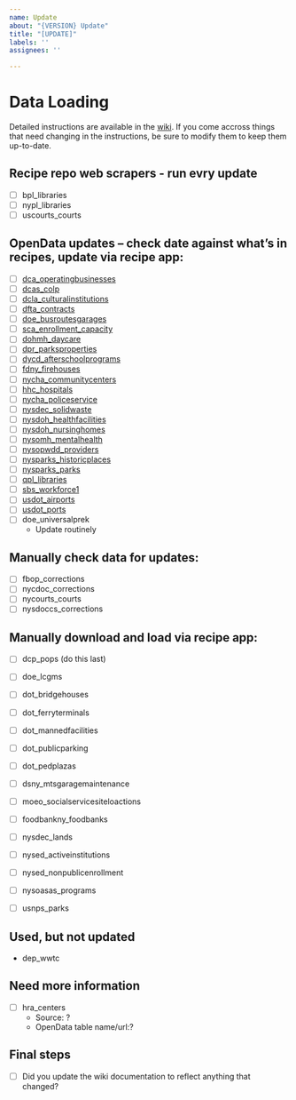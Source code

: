 ```yaml
---
name: Update
about: "{VERSION} Update"
title: "[UPDATE]"
labels: ''
assignees: ''

---
```


# Data Loading
Detailed instructions are available in the [wiki](https://github.com/NYCPlanning/db-facilities/wiki/Data-loading-instructions). If you come accross things that need changing in the instructions, be sure to modify them to keep them up-to-date.

## Recipe repo web scrapers - run evry update
- [ ] bpl_libraries 
- [ ] nypl_libraries 
- [ ] uscourts_courts 

## OpenData updates – check date against what’s in recipes, update via recipe app: 
- [ ] [dca_operatingbusinesses](https://data.cityofnewyork.us/Business/Legally-Operating-Businesses/w7w3-xahh) 
- [ ] [dcas_colp](https://www1.nyc.gov/site/planning/data-maps/open-data.page#city_facilities ) 
- [ ] [dcla_culturalinstitutions](https://data.cityofnewyork.us/Recreation/DCLA-Cultural-Organizations/u35m-9t32)
- [ ] [dfta_contracts](https://data.cityofnewyork.us/Social-Services/DFTA-Contracts/6j6t-3ixh )
- [ ] [doe_busroutesgarages](https://data.cityofnewyork.us/Transportation/Routes/8yac-vygm )
- [ ] [sca_enrollment_capacity](https://data.cityofnewyork.us/Education/Enrollment-Capacity-And-Utilization-Reports-Target/8b9a-pywy )
- [ ] [dohmh_daycare](https://data.cityofnewyork.us/Health/DOHMH-Childcare-Center-Inspections/dsg6-ifza )
- [ ] [dpr_parksproperties](https://nycopendata.socrata.com/Recreation/Parks-Properties/enfh-gkve) 
- [ ] [dycd_afterschoolprograms](https://data.cityofnewyork.us/Education/DYCD-after-school-programs/mbd7-jfnc)
- [ ] [fdny_firehouses](https://data.cityofnewyork.us/Public-Safety/FDNY-Firehouse-Listing/hc8x-tcnd)
- [ ] [nycha_communitycenters](https://data.cityofnewyork.us/Social-Services/Directory-of-NYCHA-Community-Facilities/crns-fw6u) 
- [ ] [hhc_hospitals](https://data.cityofnewyork.us/Health/Health-and-Hospitals-Corporation-HHC-Facilities/f7b6-v6v3)
- [ ] [nycha_policeservice](https://data.cityofnewyork.us/Housing-Development/NYCHA-PSA-Police-Service-Areas-/72wx-vdjr ) 
- [ ] [nysdec_solidwaste](https://data.ny.gov/Energy-Environment/Solid-Waste-Management-Facilities/2fni-raj8) 
- [ ] [nysdoh_healthfacilities](https://health.data.ny.gov/Health/Health-Facility-General-Information/vn5v-hh5r)
- [ ] [nysdoh_nursinghomes](https://health.data.ny.gov/Health/Nursing-Home-Weekly-Bed-Census-Last-Submission/izta-vnpq) 
- [ ] [nysomh_mentalhealth](https://data.ny.gov/Human-Services/Local-Mental-Health-Programs/6nvr-tbv8)
- [ ] [nysopwdd_providers](https://data.ny.gov/Human-Services/Directory-of-Developmental-Disabilities-Service-Pr/ieqx-cqyk) 
- [ ] [nysparks_historicplaces](https://data.ny.gov/Recreation/National-Register-of-Historic-Places/iisn-hnyv)
- [ ] [nysparks_parks](https://data.ny.gov/Recreation/State-Park-Facility-Points/9uuk-x7vh) 
- [ ] [qpl_libraries](https://data.cityofnewyork.us/Education/Queens-Library-Branches/kh3d-xhq7) 
- [ ] [sbs_workforce1](https://data.cityofnewyork.us/dataset/Center-Service-Locations/6smc-7mk6) 
- [ ] [usdot_airports](https://hub.arcgis.com/datasets/usdot::airports)
- [ ] [usdot_ports](https://hub.arcgis.com/datasets/usdot::ports) 
- [ ] doe_universalprek 
    + Update routinely  

## Manually check data for updates: 
- [ ] fbop_corrections 
- [ ] nycdoc_corrections 
- [ ] nycourts_courts 
- [ ] nysdoccs_corrections 

## Manually download and load via recipe app: 
- [ ] dcp_pops (do this last)
- [ ] doe_lcgms 
- [ ] dot_bridgehouses 
- [ ] dot_ferryterminals 
- [ ] dot_mannedfacilities 
- [ ] dot_publicparking 
- [ ] dot_pedplazas 
- [ ] dsny_mtsgaragemaintenance 
- [ ] moeo_socialservicesiteloactions 
- [ ] foodbankny_foodbanks 
- [ ] nysdec_lands 
- [ ] nysed_activeinstitutions 
- [ ] nysed_nonpublicenrollment 
- [ ] nysoasas_programs 
- [ ] usnps_parks 
 

## Used, but not updated 
-  dep_wwtc 


## Need more information
- [ ] hra_centers 
    + Source: ? 
    + OpenData table name/url:? 

## Final steps
- [ ] Did you update the wiki documentation to reflect anything that changed?
